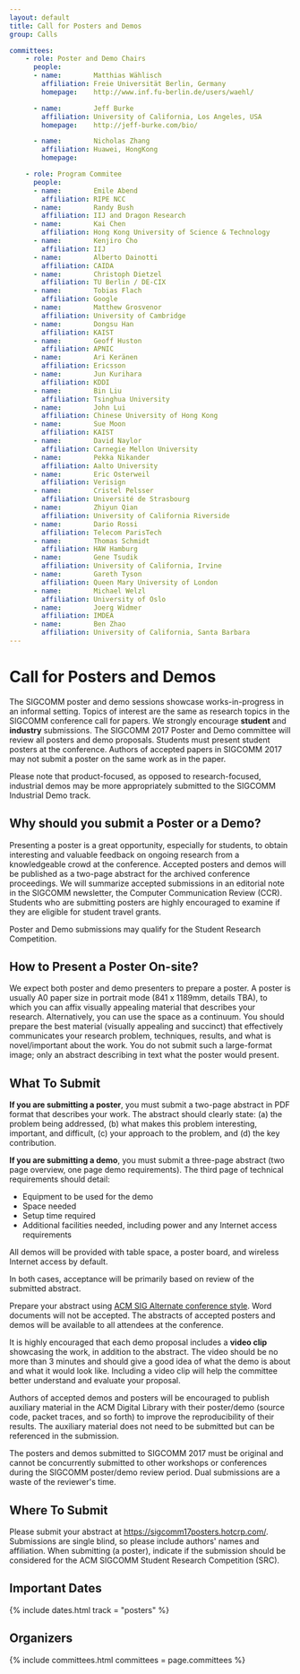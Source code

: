 ```yaml
---
layout: default
title: Call for Posters and Demos
group: Calls

committees:
    - role: Poster and Demo Chairs
      people:
      - name:        Matthias Wählisch
        affiliation: Freie Universität Berlin, Germany
        homepage:    http://www.inf.fu-berlin.de/users/waehl/

      - name:        Jeff Burke
        affiliation: University of California, Los Angeles, USA
        homepage:    http://jeff-burke.com/bio/

      - name:        Nicholas Zhang
        affiliation: Huawei, HongKong
        homepage:

    - role: Program Commitee
      people:
      - name:        Emile Abend
        affiliation: RIPE NCC
      - name:        Randy Bush
        affiliation: IIJ and Dragon Research
      - name:        Kai Chen
        affiliation: Hong Kong University of Science & Technology
      - name:        Kenjiro Cho
        affiliation: IIJ
      - name:        Alberto Dainotti
        affiliation: CAIDA
      - name:        Christoph Dietzel
        affiliation: TU Berlin / DE-CIX
      - name:        Tobias Flach
        affiliation: Google
      - name:        Matthew Grosvenor
        affiliation: University of Cambridge
      - name:        Dongsu Han
        affiliation: KAIST
      - name:        Geoff Huston
        affiliation: APNIC
      - name:        Ari Keränen
        affiliation: Ericsson
      - name:        Jun Kurihara
        affiliation: KDDI
      - name:        Bin Liu
        affiliation: Tsinghua University
      - name:        John Lui
        affiliation: Chinese University of Hong Kong
      - name:        Sue Moon
        affiliation: KAIST
      - name:        David Naylor
        affiliation: Carnegie Mellon University
      - name:        Pekka Nikander
        affiliation: Aalto University
      - name:        Eric Osterweil
        affiliation: Verisign
      - name:        Cristel Pelsser
        affiliation: Université de Strasbourg
      - name:        Zhiyun Qian 
        affiliation: University of California Riverside
      - name:        Dario Rossi
        affiliation: Telecom ParisTech
      - name:        Thomas Schmidt
        affiliation: HAW Hamburg
      - name:        Gene Tsudik
        affiliation: University of California, Irvine
      - name:        Gareth Tyson
        affiliation: Queen Mary University of London
      - name:        Michael Welzl
        affiliation: University of Oslo
      - name:        Joerg Widmer
        affiliation: IMDEA
      - name:        Ben Zhao
        affiliation: University of California, Santa Barbara
---
```


# Call for Posters and Demos

The SIGCOMM poster and demo sessions showcase works-in-progress in an informal setting. Topics of interest are the same as research topics in the SIGCOMM conference call for papers. We strongly encourage **student** and **industry** submissions. The SIGCOMM 2017 Poster and Demo committee will review all posters and demo proposals. Students must present student posters at the conference. Authors of accepted papers in SIGCOMM 2017 may not submit a poster on the same work as in the paper.

Please note that product-focused, as opposed to research-focused, industrial demos may be more appropriately submitted to the SIGCOMM Industrial Demo track.  <!--Please feel free to contact either the Poster and Demo Chairs or the [SIGCOMM Industrial Liaison Board](http://www.sigcomm.org/content/sigcomm-industrial-advisory-board) if you are unsure which track to submit to.--> 

## Why should you submit a Poster or a Demo?

Presenting a poster is a great opportunity, especially for students, to obtain interesting and valuable feedback on ongoing research from a knowledgeable crowd at the conference. Accepted posters and demos will be published as a two-page abstract for the archived conference proceedings. We will summarize accepted submissions in an editorial note in the SIGCOMM newsletter, the Computer Communication Review (CCR). Students who are submitting posters are highly encouraged to examine if they are eligible for student travel grants.

Poster and Demo submissions may qualify for the Student Research Competition.

## How to Present a Poster On-site?

We expect both poster and demo presenters to prepare a poster. A poster is usually A0 paper size in portrait mode (841 x 1189mm, details TBA), to which you can affix visually appealing material that describes your research. Alternatively, you can use the space as a continuum. You should prepare the best material (visually appealing and succinct) that effectively communicates your research problem, techniques, results, and what is novel/important about the work. You do not submit such a large-format image; only an abstract describing in text what the poster would present.

## What To Submit

**If you are submitting a poster**, you must submit a two-page abstract in PDF format that describes your work.
 The abstract should clearly state: (a) the problem being addressed, (b) what makes this problem interesting, important, and difficult, (c) your approach to the problem, and (d) the key contribution.

**If you are submitting a demo**, you must submit a three-page abstract (two page overview, one page demo requirements). The third page of technical requirements should detail:

- Equipment to be used for the demo
- Space needed
- Setup time required
- Additional facilities needed, including power and any Internet access requirements

All demos will be provided with table space, a poster board, and wireless Internet access by default.

In both cases, acceptance will be primarily based on review of the submitted abstract.

Prepare your abstract using [ACM SIG Alternate conference style](http://www.acm.org/binaries/content/assets/publications/article-templates/sig-alternate-05-2015.cls). Word documents will not be accepted. The abstracts of accepted posters and demos will be available to all attendees at the conference.

It is highly encouraged that each demo proposal includes a **video clip** showcasing the work, in addition to the abstract. The video should be no more than 3 minutes and should give a good idea of what the demo is about and what it would look like. Including a video clip will help the committee better understand and evaluate your proposal.

Authors of accepted demos and posters will be encouraged to publish auxiliary material in the ACM Digital Library with their poster/demo (source code, packet traces, and so forth) to improve the reproducibility of their results. The auxiliary material does not need to be submitted but can be referenced in the submission.

The posters and demos submitted to SIGCOMM 2017 must be original and cannot be concurrently submitted to other workshops or conferences during the SIGCOMM poster/demo review period. Dual submissions are a waste of the reviewer's time.

## Where To Submit

Please submit your abstract at <https://sigcomm17posters.hotcrp.com/>. Submissions are single blind, so please include authors' names and affiliation. When submitting (a poster), indicate if the submission should be considered for the ACM SIGCOMM Student Research Competition (SRC).

## <i class="fa fa-calendar"></i> Important Dates

{% include dates.html track = "posters" %}

## Organizers

{% include committees.html committees = page.committees %}
